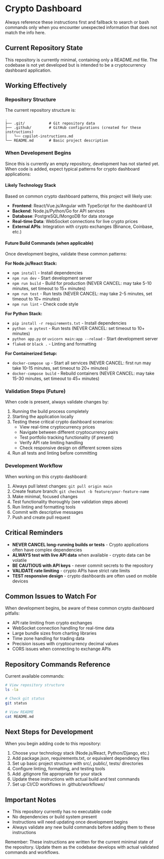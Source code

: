 # Crypto Dashboard

Always reference these instructions first and fallback to search or bash commands only when you encounter unexpected information that does not match the info here.

## Current Repository State
This repository is currently minimal, containing only a README.md file. The codebase is not yet developed but is intended to be a cryptocurrency dashboard application.

## Working Effectively

### Repository Structure
The current repository structure is:
```
.
├── .git/           # Git repository data
├── .github/        # GitHub configurations (created for these instructions)
│   └── copilot-instructions.md
└── README.md       # Basic project description
```

### When Development Begins
Since this is currently an empty repository, development has not started yet. When code is added, expect typical patterns for crypto dashboard applications:

#### Likely Technology Stack
Based on common crypto dashboard patterns, this project will likely use:
- **Frontend**: React/Vue.js/Angular with TypeScript for the dashboard UI
- **Backend**: Node.js/Python/Go for API services
- **Database**: PostgreSQL/MongoDB for data storage
- **Real-time Data**: WebSocket connections for live crypto prices
- **External APIs**: Integration with crypto exchanges (Binance, Coinbase, etc.)

#### Future Build Commands (when applicable)
Once development begins, validate these common patterns:

**For Node.js/React Stack:**
- `npm install` - Install dependencies
- `npm run dev` - Start development server
- `npm run build` - Build for production (NEVER CANCEL: may take 5-10 minutes, set timeout to 15+ minutes)
- `npm run test` - Run tests (NEVER CANCEL: may take 2-5 minutes, set timeout to 10+ minutes)
- `npm run lint` - Check code style

**For Python Stack:**
- `pip install -r requirements.txt` - Install dependencies
- `python -m pytest` - Run tests (NEVER CANCEL: set timeout to 10+ minutes)
- `python app.py` or `uvicorn main:app --reload` - Start development server
- `flake8` or `black .` - Linting and formatting

**For Containerized Setup:**
- `docker-compose up` - Start all services (NEVER CANCEL: first run may take 10-15 minutes, set timeout to 20+ minutes)
- `docker-compose build` - Rebuild containers (NEVER CANCEL: may take 15-30 minutes, set timeout to 45+ minutes)

### Validation Steps (Future)
When code is present, always validate changes by:
1. Running the build process completely
2. Starting the application locally
3. Testing these critical crypto dashboard scenarios:
   - View real-time cryptocurrency prices
   - Navigate between different cryptocurrency pairs
   - Test portfolio tracking functionality (if present)
   - Verify API rate limiting handling
   - Check responsive design on different screen sizes
4. Run all tests and linting before committing

### Development Workflow
When working on this crypto dashboard:
1. Always pull latest changes: `git pull origin main`
2. Create feature branch: `git checkout -b feature/your-feature-name`
3. Make minimal, focused changes
4. Test functionality thoroughly (see validation steps above)
5. Run linting and formatting tools
6. Commit with descriptive messages
7. Push and create pull request

## Critical Reminders
- **NEVER CANCEL long-running builds or tests** - Crypto applications often have complex dependencies
- **ALWAYS test with live API data** when available - crypto data can be volatile
- **BE CAUTIOUS with API keys** - never commit secrets to the repository
- **VALIDATE rate limiting** - crypto APIs have strict rate limits
- **TEST responsive design** - crypto dashboards are often used on mobile devices

## Common Issues to Watch For
When development begins, be aware of these common crypto dashboard pitfalls:
- API rate limiting from crypto exchanges
- WebSocket connection handling for real-time data
- Large bundle sizes from charting libraries
- Time zone handling for trading data
- Precision issues with cryptocurrency decimal values
- CORS issues when connecting to exchange APIs

## Repository Commands Reference
Current available commands:
```bash
# View repository structure
ls -la

# Check git status
git status

# View README
cat README.md
```

## Next Steps for Development
When you begin adding code to this repository:
1. Choose your technology stack (Node.js/React, Python/Django, etc.)
2. Add package.json, requirements.txt, or equivalent dependency files
3. Set up basic project structure with src/, public/, tests/ directories
4. Configure linting, formatting, and testing tools
5. Add .gitignore file appropriate for your stack
6. Update these instructions with actual build and test commands
7. Set up CI/CD workflows in .github/workflows/

## Important Notes
- This repository currently has no executable code
- No dependencies or build system present
- Instructions will need updating once development begins
- Always validate any new build commands before adding them to these instructions

Remember: These instructions are written for the current minimal state of the repository. Update them as the codebase develops with actual validated commands and workflows.